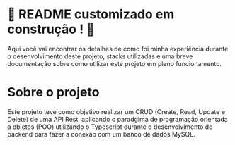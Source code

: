 # :construction: README customizado em construção ! :construction:

Aqui você vai encontrar os detalhes de como foi minha experiência durante o desenvolvimento deste projeto, stacks utilizadas e uma breve documentação sobre como utilizar este projeto em pleno funcionamento.

# Sobre o projeto

Este projeto teve como objetivo realizar um CRUD (Create, Read, Update e Delete) de uma API Rest, aplicando o paradgima de programação orientada a objetos (POO) utilizando o Typescript durante o desenvolvimento do backend para fazer a conexão com um banco de dados MySQL.
